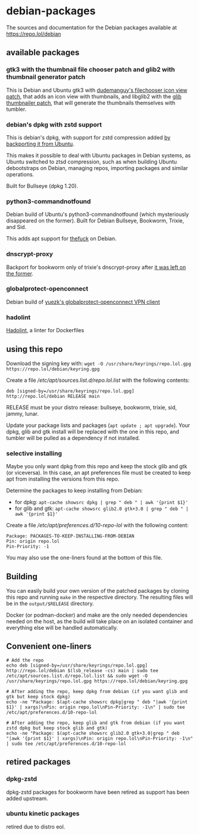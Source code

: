 # debian-packages

The sources and documentation for the Debian packages available at https://repo.lol/debian

## available packages

### gtk3 with the thumbnail file chooser patch and glib2 with thumbnail generator patch
This is Debian and Ubuntu gtk3 with [dudemanguy's filechooser icon view patch](https://gist.github.com/Dudemanguy/d199759b46a79782cc1b301649dec8a5), that adds an icon view with thumbnails, and libglib2 with the [glib thumbnailer patch](https://gist.github.com/Dudemanguy/d199759b46a79782cc1b301649dec8a5), that will generate the thumbnails themselves with tumbler.

### debian's dpkg with zstd support
This is debian's dpkg, with support for zstd compression added [by backporting it from Ubuntu](https://patches.ubuntu.com/d/dpkg/dpkg_1.21.9ubuntu1.patch).

This makes it possible to deal with Ubuntu packages in Debian systems, as Ubuntu switched to ztsd compression, such as when building Ubuntu debootstraps on Debian, managing repos, importing packages and similar operations.

Built for Bullseye (dpkg 1.20).

### python3-commandnotfound
Debian build of Ubuntu's python3-commandnotfound (which mysteriously disappeared on the former). Built for Debian Bullseye, Bookworm, Trixie, and Sid.

This adds apt support for [thefuck](https://github.com/nvbn/thefuck) on Debian.

### dnscrypt-proxy
Backport for bookworm only of trixie's dnscrypt-proxy after [it was left on the former](https://github.com/DNSCrypt/dnscrypt-proxy/discussions/2410).

### globalprotect-openconnect
Debian build of [yuezk's globalprotect-openconnect VPN client](https://github.com/yuezk/GlobalProtect-openconnect)

### hadolint
[Hadolint](https://github.com/hadolint/hadolint), a linter for Dockerfiles

## using this repo

Download the signing key with:
```wget -O /usr/share/keyrings/repo.lol.gpg https://repo.lol/debian/keyring.gpg```

Create a file */etc/apt/sources.list.d/repo.lol.list* with the following contents:
```
deb [signed-by=/usr/share/keyrings/repo.lol.gpg] http://repo.lol/debian RELEASE main
```

RELEASE must be your distro release: bullseye, bookworm, trixie, sid, jammy, lunar.

Update your package lists and packages (```apt update ; apt upgrade```). Your dpkg, glib and gtk install will be replaced with the one in this repo, and tumbler will be pulled as a dependency if not installed.

### selective installing

Maybe you only want dpkg from this repo and keep the stock glib and gtk (or viceversa). In this case, an apt preferences file must be created to keep apt from installing the versions from this repo.

Determine the packages to keep installing from Debian:

* for dpkg: ```apt-cache showsrc dpkg | grep " deb " | awk '{print $1}'```
* for glib and gtk: ```apt-cache showsrc glib2.0 gtk+3.0 | grep " deb " | awk '{print $1}'```

Create a file */etc/apt/preferences.d/10-repo-lol* with the following content:
```
Package: PACKAGES-TO-KEEP-INSTALLING-FROM-DEBIAN
Pin: origin repo.lol
Pin-Priority: -1
```

You may also use the one-liners found at the bottom of this file.

## Building

You can easily build your own version of the patched packages by cloning this repo and running ```make``` in the respective directory. The resulting files will be in the ```output/$RELEASE``` directory.

Docker (or podman-docker) and make are the only needed dependencies needed on the host, as the build will take place on an isolated container and everything else will be handled automatically.

## Convenient one-liners
```
# Add the repo
echo deb [signed-by=/usr/share/keyrings/repo.lol.gpg] http://repo.lol/debian $(lsb_release -cs) main | sudo tee /etc/apt/sources.list.d/repo.lol.list && sudo wget -O /usr/share/keyrings/repo.lol.gpg https://repo.lol/debian/keyring.gpg
```

```
# After adding the repo, keep dpkg from debian (if you want glib and gtk but keep stock dpkg)
echo -ne "Package: $(apt-cache showsrc dpkg|grep " deb "|awk '{print $1}' | xargs)\nPin: origin repo.lol\nPin-Priority: -1\n" | sudo tee /etc/apt/preferences.d/10-repo-lol
```

```
# After adding the repo, keep glib and gtk from debian (if you want zstd dpkg but keep stock glib and gtk)
echo -ne "Package: $(apt-cache showsrc glib2.0 gtk+3.0|grep " deb "|awk '{print $1}' | xargs)\nPin: origin repo.lol\nPin-Priority: -1\n" | sudo tee /etc/apt/preferences.d/10-repo-lol
```

## retired packages

### dpkg-zstd

dpkg-zstd packages for bookworm have been retired as support has been added upstream.

### ubuntu kinetic packages

retired due to distro eol.
